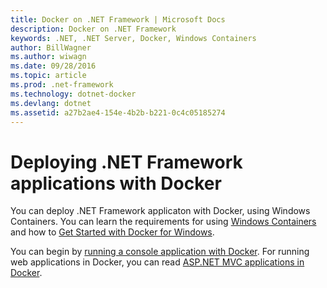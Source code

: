 ```yaml
---
title: Docker on .NET Framework | Microsoft Docs
description: Docker on .NET Framework
keywords: .NET, .NET Server, Docker, Windows Containers
author: BillWagner
ms.author: wiwagn
ms.date: 09/28/2016
ms.topic: article
ms.prod: .net-framework
ms.technology: dotnet-docker
ms.devlang: dotnet
ms.assetid: a27b2ae4-154e-4b2b-b221-0c4c05185274
---
```


# Deploying .NET Framework applications with Docker

You can deploy .NET Framework applicaton with Docker, using Windows Containers. You can learn the requirements for using [Windows Containers](https://msdn.microsoft.com/virtualization/windowscontainers/about/about_overview) and how to [Get Started with Docker for Windows](https://docs.docker.com/docker-for-windows/). 

You can begin by [running a console application with Docker](console.md).
For running web applications in Docker, you can read
[ASP.NET MVC applications in Docker](/aspnet/mvc/overview/deployment/docker-aspnetmvc).
